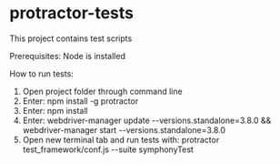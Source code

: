 # protractor-tests

This project contains test scripts

Prerequisites: Node is installed <br>

How to run tests:
  1. Open project folder through command line
  2. Enter: npm install -g protractor
  3. Enter: npm install
  4. Enter: webdriver-manager update --versions.standalone=3.8.0 && webdriver-manager start --versions.standalone=3.8.0
  5. Open new terminal tab and run tests with: protractor test_framework/conf.js --suite symphonyTest
